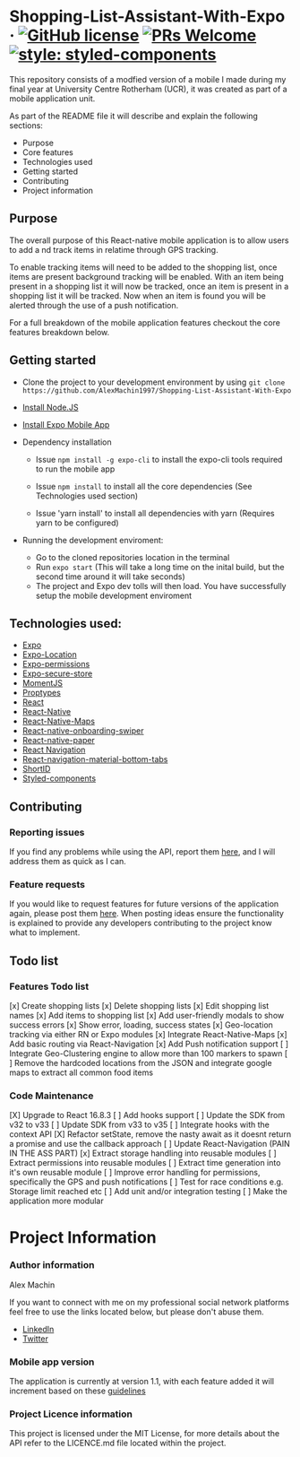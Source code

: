 # Shopping-List-Assistant-With-Expo &middot; [![GitHub license](https://img.shields.io/badge/license-MIT-blue.svg)](https://github.com/AlexMachin1997/Shopping-List-Assistant-With-Expo/README.md) [![PRs Welcome](https://img.shields.io/badge/PRs-welcome-brightgreen.svg?style=flat-square)](https://github.com/AlexMachin1997/Shopping-List-Assistant-With-Expo/pulls) [![style: styled-components](https://img.shields.io/badge/style-%F0%9F%92%85%20styled--components-orange.svg?colorB=daa357&colorA=db748e)](https://github.com/styled-components/styled-components)

This repository consists of a modfied version of a mobile I made during my final year at University Centre Rotherham (UCR), it was created as part of a mobile application unit.

As part of the README file it will describe and explain the following sections:

- Purpose
- Core features
- Technologies used
- Getting started
- Contributing
- Project information

## Purpose

The overall purpose of this React-native mobile application is to allow users to add a nd track items in relatime through GPS tracking.

To enable tracking items will need to be added to the shopping list, once items are present background tracking will be enabled. With an item being present in a shopping list it will now be tracked, once an item is present in a shopping list it will be tracked. Now when an item is found you will be alerted through the use of a push notification.

For a full breakdown of the mobile application features checkout the core features breakdown below.

## Getting started

- Clone the project to your development environment by using `git clone https://github.com/AlexMachin1997/Shopping-List-Assistant-With-Expo`

- [Install Node.JS](https://nodejs.org/en/)

- [Install Expo Mobile App](https://play.google.com/store/apps/details?id=host.exp.exponent&hl=en_GB)

* Dependency installation

  - Issue `npm install -g expo-cli` to install the expo-cli tools required to run the mobile app

  - Issue `npm install` to install all the core dependencies (See Technologies used section)

  - Issue 'yarn install' to install all dependencies with yarn (Requires yarn to be configured)

* Running the development enviroment:
  - Go to the cloned repositories location in the terminal
  - Run `expo start` (This will take a long time on the inital build, but the second time around it will take seconds)
  - The project and Expo dev tolls will then load. You have successfully setup the mobile development enviroment

## Technologies used:

- [Expo](https://docs.expo.io/versions/v32.0.0/)
- [Expo-Location](https://docs.expo.io/versions/latest/sdk/location/)
- [Expo-permissions](https://docs.expo.io/versions/latest/sdk/permissions/)
- [Expo-secure-store](https://docs.expo.io/versions/latest/sdk/securestore/)
- [MomentJS](https://github.com/moment/moment/)
- [Proptypes](https://reactjs.org/docs/typechecking-with-proptypes.html)
- [React](https://reactjs.org/)
- [React-Native](https://facebook.github.io/react-native/)
- [React-Native-Maps](https://github.com/react-native-community/react-native-maps)
- [React-native-onboarding-swiper](react-native-onboarding-swiper)
- [React-native-paper](https://github.com/callstack/react-native-paper)
- [React Navigation](https://reactnavigation.org/)
- [React-navigation-material-bottom-tabs](https://github.com/react-navigation/react-navigation-material-bottom-tabs)
- [ShortID](https://github.com/dylang/shortid)
- [Styled-components](https://github.com/styled-components/styled-components)

## Contributing

### Reporting issues

If you find any problems while using the API, report them [here](https://github.com/AlexMachin1997/Food-Allergy-Mobile-Application/issues), and I will address them as quick as I can.

### Feature requests

If you would like to request features for future versions of the application again, please post them [here](https://github.com/AlexMachin1997/Food-Allergy-Mobile-Application/issues). When posting ideas ensure the functionality is explained to provide any developers contributing to the project know what to implement.

## Todo list

### Features Todo list

[x] Create shopping lists
[x] Delete shopping lists
[x] Edit shopping list names
[x] Add items to shopping list
[x] Add user-friendly modals to show success errors
[x] Show error, loading, success states
[x] Geo-location tracking via either RN or Expo modules
[x] Integrate React-Native-Maps
[x] Add basic routing via React-Navigation
[x] Add Push notification support
[ ] Integrate Geo-Clustering engine to allow more than 100 markers to spawn
[ ] Remove the hardcoded locations from the JSON and integrate google maps to extract all common food items

### Code Maintenance

[X] Upgrade to React 16.8.3
[ ] Add hooks support
[ ] Update the SDK from v32 to v33
[ ] Update SDK from v33 to v35
[ ] Integrate hooks with the context API
[X] Refactor setState, remove the nasty await as it doesnt return a promise and use the callback approach
[ ] Update React-Navigation (PAIN IN THE ASS PART)
[x] Extract storage handling into reusable modules
[ ] Extract permissions into reusable modules
[ ] Extract time generation into it's own reusable module
[ ] Improve error handling for permissions, specifically the GPS and push notifications
[ ] Test for race conditions e.g. Storage limit reached etc
[ ] Add unit and/or integration testing
[ ] Make the application more modular

# Project Information

### Author information

Alex Machin

If you want to connect with me on my professional social network platforms feel free to use the links located below, but please don't abuse them.

- [LinkedIn](https://www.linkedin.com/in/alex-machin/)
- [Twitter](https://twitter.com/AlexMachin97)

### Mobile app version

The application is currently at version 1.1, with each feature added it will increment based on these [guidelines](https://docs.npmjs.com/about-semantic-versioning)

### Project Licence information

This project is licensed under the MIT License, for more details about the API refer to the LICENCE.md file located within the project.
